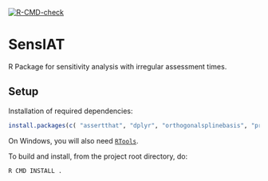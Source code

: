 
[![R-CMD-check](https://github.com/UofUEpi/pcoriRpackage/actions/workflows/r.yml/badge.svg)](https://github.com/UofUEpi/pcoriRpackage/actions/workflows/r.yml)

# SensIAT

R Package for sensitivity analysis with irregular assessment times.

## Setup

Installation of required dependencies:

``` r
install.packages(c( "assertthat", "dplyr", "orthogonalsplinebasis", "pracma", "purrr", "Rcpp", "rlang", "roxygen2", "tibble", "tidyr" ))
```

On Windows, you will also need
[`RTools`](https://cran.r-project.org/bin/windows/Rtools/).

To build and install, from the project root directory, do:

``` sh
R CMD INSTALL .
```
